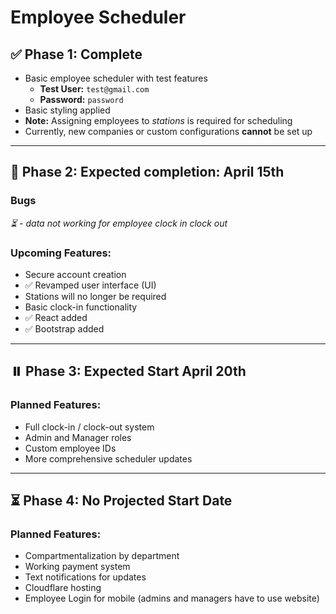 # Employee Scheduler

## ✅ Phase 1: Complete

- Basic employee scheduler with test features  
  - **Test User:** `test@gmail.com`  
  - **Password:** `password`  
- Basic styling applied  
- **Note:** Assigning employees to *stations* is required for scheduling  
- Currently, new companies or custom configurations **cannot** be set up

---

## 🚀 Phase 2: Expected completion: April 15th

### Bugs

*⏳ - data not working for employee clock in clock out*


### Upcoming Features:
- Secure account creation
- ✅ Revamped user interface (UI)
- Stations will no longer be required
- Basic clock-in functionality
- ✅ React added
- ✅ Bootstrap added

---

## ⏸️ Phase 3: Expected Start April 20th

### Planned Features:
- Full clock-in / clock-out system
- Admin and Manager roles
- Custom employee IDs
- More comprehensive scheduler updates

---

## ⏳ Phase 4: No Projected Start Date

### Planned Features:
- Compartmentalization by department
- Working payment system
- Text notifications for updates
- Cloudflare hosting
- Employee Login for mobile (admins and managers have to use website)
